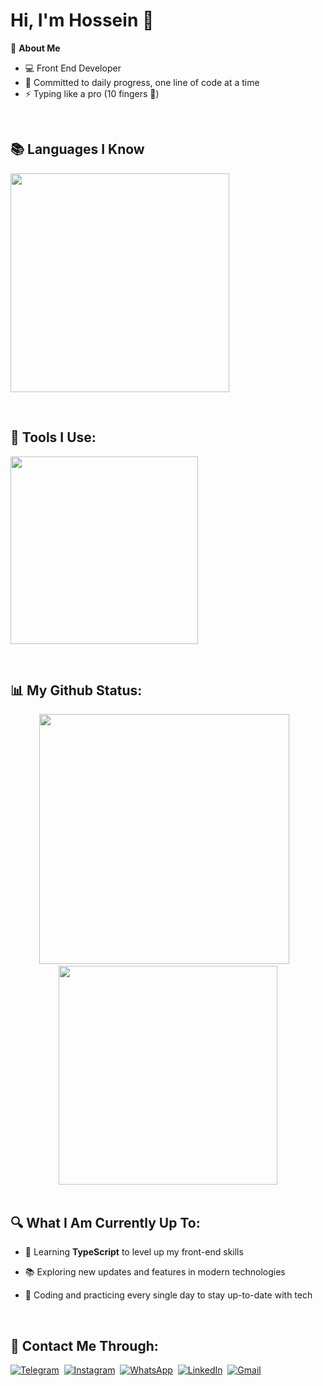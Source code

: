 <h1>Hi, I'm Hossein 👋</h1>

🧠 **About Me**
- 💻 Front End Developer
- 📆 Committed to daily progress, one line of code at a time
- ⚡ Typing like a pro (10 fingers 👊)
<br/>

 <h2>📚 Languages I Know</h2>

<p>  
  <img src="https://skillicons.dev/icons?i=html,css,bootstrap,tailwind,js,react,redux" width="350" />
</p>
<br/>

<h2>🔧 Tools I Use:</h2>

<p>
  <img src="https://skillicons.dev/icons?i=vscode,npm,git,github,figma,postman" width="300" />
</p>
<br/>

<h2>📊 My Github Status:</h2>

<div align="center">
 <img src="https://github-readme-stats.vercel.app/api?username=hossein-nj&show_icons=true&theme=dark" width="400"/>&nbsp;&nbsp;&nbsp;
 <img src="https://github-readme-stats.vercel.app/api/top-langs/?username=hossein-nj&layout=compact&theme=dark" width="350"/>
</div>
<br/>

<h2>🔍 What I Am Currently Up To:</h2>

- 🎯 Learning **TypeScript** to level up my front-end skills  
- 📚 Exploring new updates and features in modern technologies  
- 🚀 Coding and practicing every single day to stay up-to-date with tech

  <br/>

<h2>📱 Contact Me Through:</h2>

 [![Telegram](https://img.shields.io/badge/Telegram-2CA5E0?style=flat&logo=telegram&logoColor=white)](https://t.me/hossein_nj81)&nbsp;
 [![Instagram](https://img.shields.io/badge/Instagram-E4405F?style=flat&logo=instagram&logoColor=white)](https://instagram.com/hossein__nj81)&nbsp;
 [![WhatsApp](https://img.shields.io/badge/WhatsApp-25D366?style=flat&logo=whatsapp&logoColor=white)](https://wa.me/989371095335)&nbsp;
 [![LinkedIn](https://img.shields.io/badge/LinkedIn-0077B5?style=flat&logo=linkedin&logoColor=white)](https://linkedin.com/in/hossein-najafi-7329962a1)&nbsp;
 [![Gmail](https://img.shields.io/badge/Gmail-D14836?style=flat&logo=gmail&logoColor=white)](mailto:hosein2033@gmail.com)
